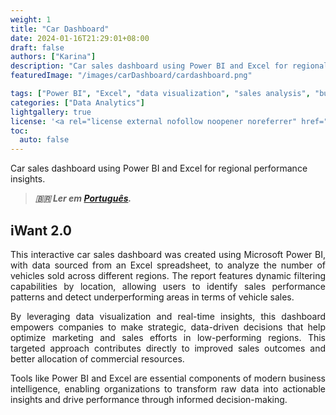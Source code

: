 ```yaml
---
weight: 1
title: "Car Dashboard"
date: 2024-01-16T21:29:01+08:00
draft: false
authors: ["Karina"]
description: "Car sales dashboard using Power BI and Excel for regional performance insights."
featuredImage: "/images/carDashboard/cardashboard.png"

tags: ["Power BI", "Excel", "data visualization", "sales analysis", "business intelligence"]
categories: ["Data Analytics"]
lightgallery: true
license: '<a rel="license external nofollow noopener noreferrer" href="https://creativecommons.org/licenses/by-nc/4.0/" target="_blank">CC BY-NC 4.0</a>'
toc:
  auto: false
---
```


Car sales dashboard using Power BI and Excel for regional performance insights.

<!--more-->

> ***🇧🇷 Ler em [Português](http://karinagante.github.io/pt-br/car-dashboard/).***

## iWant 2.0

<p align="justify">This interactive car sales dashboard was created using Microsoft Power BI, with data sourced from an Excel spreadsheet, to analyze the number of vehicles sold across different regions. The report features dynamic filtering capabilities by location, allowing users to identify sales performance patterns and detect underperforming areas in terms of vehicle sales. </p>

<p align="justify">By leveraging data visualization and real-time insights, this dashboard empowers companies to make strategic, data-driven decisions that help optimize marketing and sales efforts in low-performing regions. This targeted approach contributes directly to improved sales outcomes and better allocation of commercial resources.</p>

<p align="justify">Tools like Power BI and Excel are essential components of modern business intelligence, enabling organizations to transform raw data into actionable insights and drive performance through informed decision-making.</p>
